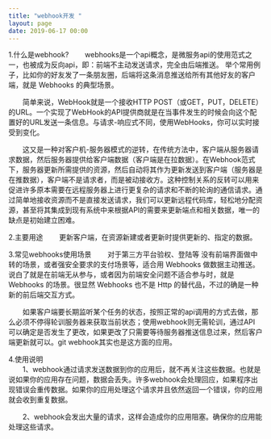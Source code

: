 ```yaml
---
title: "webhook开发 "
layout: page
date: 2019-06-17 00:00
---
```


1.什么是webhook?
　　webhooks是一个api概念，是微服务api的使用范式之一，也被成为反向api，即：前端不主动发送请求，完全由后端推送。 举个常用例子，比如你的好友发了一条朋友圈，后端将这条消息推送给所有其他好友的客户端，就是 Webhooks 的典型场景。

　　简单来说，WebHook就是一个接收HTTP POST（或GET，PUT，DELETE）的URL。一个实现了WebHook的API提供商就是在当事件发生的时候会向这个配置好的URL发送一条信息。与请求-响应式不同，使用WebHooks，你可以实时接受到变化。

　　这又是一种对客户机-服务器模式的逆转，在传统方法中，客户端从服务器请求数据，然后服务器提供给客户端数据（客户端是在拉数据）。在Webhook范式下，服务器更新所需提供的资源，然后自动将其作为更新发送到客户端（服务器是在推数据），客户端不是请求者，而是被动接收方。这种控制关系的反转可以用来促进许多原本需要在远程服务器上进行更复杂的请求和不断的轮询的通信请求。通过简单地接收资源而不是直接发送请求，我们可以更新远程代码库，轻松地分配资源，甚至将其集成到现有系统中来根据API的需要来更新端点和相关数据，唯一的缺点是初始建立困难。

2.主要用途 
　　更新客户端，在资源新建或者更新时提供更新的、指定的数据。

3.常见webhooks使用场景 
　　对于第三方平台验权、登陆等 没有前端界面做中转的场景，或者强安全要求的支付场景等，适合用 Webhooks 做数据主动推送。说白了就是在前端无从参与，或者因为前端安全问题不适合参与时，就是 Webhooks 的场景。很显然 Webhooks 也不是 Http 的替代品，不过的确是一种新的前后端交互方式。 

　　如果客户端要长期监听某个任务的状态，按照正常的api调用的方式去做，那么必须不停得轮训服务器来获取当前状态；使用webhook则无需轮训，通过API 可以确定是否发生了更改，如果更改了只需要等待服务器推送信息过来，然后客户端更新就可以。git webhook其实也是这方面的应用。

4.使用说明  
　　1、webhook通过请求发送数据到你的应用后，就不再关注这些数据。也就是说如果你的应用存在问题，数据会丢失。许多webhook会处理回应，如果程序出现错误会重传数据。如果你的应用处理这个请求并且依然返回一个错误，你的应用就会收到重复数据。 

　　2、webhook会发出大量的请求，这样会造成你的应用阻塞。确保你的应用能处理这些请求。